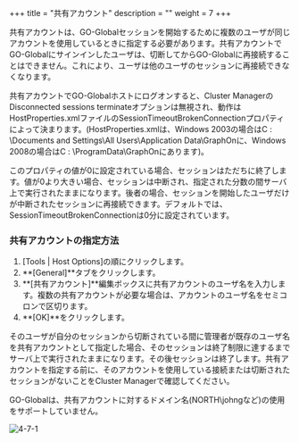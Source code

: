 
+++
title = "共有アカウント"
description = ""
weight = 7
+++

共有アカウントは、GO-Globalセッションを開始するために複数のユーザが同じアカウントを使用しているときに指定する必要があります。共有アカウントでGO-Globalにサインインしたユーザは、切断してからGO-Globalに再接続することはできません。これにより、ユーザは他のユーザのセッションに再接続できなくなります。

共有アカウントでGO-Globalホストにログオンすると、Cluster ManagerのDisconnected sessions terminateオプションは無視され、動作はHostProperties.xmlファイルのSessionTimeoutBrokenConnectionプロパティによって決まります。(HostProperties.xmlは、Windows 2003の場合はC : \Documents and Settings\All Users\Application Data\GraphOnに、Windows 2008の場合はC : \ProgramData\GraphOnにあります)。

このプロパティの値が0に設定されている場合、セッションはただちに終了します。値が0より大きい場合、セッションは中断され、指定された分数の間サーバ上で実行されたままになります。後者の場合、セッションを開始したユーザだけが中断されたセッションに再接続できます。デフォルトでは、SessionTimeoutBrokenConnectionは0分に設定されています。

### 共有アカウントの指定方法

1. [Tools | Host Options]の順にクリックします。
2. **[General]**タブをクリックします。
3. **[共有アカウント]**編集ボックスに共有アカウントのユーザ名を入力します。複数の共有アカウントが必要な場合は、アカウントのユーザ名をセミコロンで区切ります。
4. **[OK]**をクリックします。

そのユーザが自分のセッションから切断されている間に管理者が既存のユーザ名を共有アカウントとして指定した場合、そのセッションは終了制限に達するまでサーバ上で実行されたままになります。その後セッションは終了します。共有アカウントを指定する前に、そのアカウントを使用している接続または切断されたセッションがないことをCluster Managerで確認してください。

GO-Globalは、共有アカウントに対するドメイン名(NORTH\johngなど)の使用をサポートしていません。

![4-7-1](/img/4-7-1.png) 

